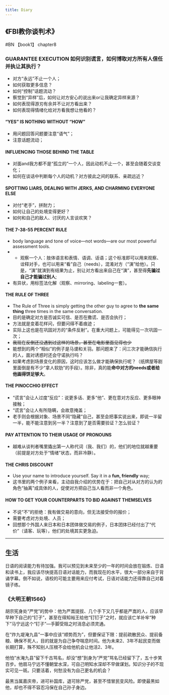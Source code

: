 ```yaml
---
title: Diary
---
```


## 《FBI教你谈判术》

#BN 【book1】 chapter8

### GUARANTEE EXECUTION 如何识别谎言，如何博取对方所有人信任并执让其执行？

- 对方“永远”不止一个人；
- 如何获取更多信息？
- 如何“控制”话题流动？
- 察觉到“异样”后，如何让对方安心的说出来or让我确定异样来源？
- 如何表现得游刃有余并不让对方看出来？
- 如何表现得情绪化给对方看我想让他看的？

<!-- more -->

#### “YES” IS NOTHING WITHOUT “HOW”
- 用问题回答问题要注意“语气”；
- 注意话题流动；

#### INFLUENCING THOSE BEHIND THE TABLE
- 对面and我方都不是“孤立的”一个人，因此动机不止一个，甚至会随着交谈变化；
- 如何在谈话中判断每个人的动机？对方彼此之间的联系、亲疏远近？

#### SPOTTING LIARS, DEALING WITH JERKS, AND CHARMING EVERYONE ELSE
- 对付“老手”，拼耐力；
- 如何让自己的处境变得更好？
- 如何和自己的敌人、讨厌的人言谈欢笑？

#### THE 7-38-55 PERCENT RULE
- body language and tone of voice—not words—are our most powerful assessment tools.
- - 观察一个人：肢体语言和表情、语调、话语；这个标准即可以用来观察、诠释对手，也可以用来“看”自己（needs），混淆对方（“演”给他）。只是，“演”就演到有结果为止，别让对方看出来自己在“演”，甚至得**先骗过自己才能骗过别人**;
- 有异状，用标签法化解（观察、mirroring、labeling一套）。

#### THE RULE OF THREE
- The Rule of Three is simply getting the other guy to agree to **the same thing** three times in the same conversation.
- 目的是确定对方是否诚实可信、是否在撒谎、是否会执行；
- 方法就是变着花样问，但要问得不着痕迹；
- 实际上这也是在巩固对方的“条件反射”。在重大问题上，可能得见一次巩固一次；
- ~~我现在反倒还没遇到过这样的场景，甚至在电影里面见得也少~~
- 能想到的两个“相似”的例子是马谡和关羽。那问题来了：问三次才能确信执行的人，面对诱惑时还会守诺执行吗？
- 如果考虑到场景变化的原因，这时应该怎么做才能确保执行呢？（纸牌屋等剧里面倒是有不少“拿人软肋”的手段）。除非，真的能**命中对方的needs或者给他画得饼足够大**。


#### THE PINOCCHIO EFFECT
- “谎言”会让人过度“反应”：说更多话、更多“他”、更在意对方反应、更多眼神接触；
- “谎言”会让人有所隐瞒，会故意掩盖；
- 老手则会根据对象、场景不同“隐藏”自己，甚至会把事实说出来，即说一半留一半，能不能注意到另一半？注意到了是否需要验证？怎么验证？

#### PAY ATTENTION TO THEIR USAGE OF PRONOUNS
- 越难从谈判者嘴里撬出第一人称代词（我、我们）的，他们的地位就越重要（前提是对方处于“情绪”状态，而非冷静）。


#### THE CHRIS DISCOUNT
- Use your name to introduce yourself. Say it in a **fun, friendly** way;
- 这书里的两个例子来看，主动自我介绍的优势在于：把自己对从对方的认为的角色“抽离”成具体的人，促使对方把自己当人看而非一个角色。

#### HOW TO GET YOUR COUNTERPARTS TO BID AGAINST THEMSELVES
- 不说“不”的拒绝：我有做交易的意向，但无法接受你的报价；
- 需要考虑对方处境、人员；
- 回想那个外国人来日本和日本团体做交易的例子，日本团体已经付出了“代价”（请客、玩等），他们的处境其实更急迫。


--------

## 生活

日语的阅读能力有待加强。我可以预见到未来至少的一年的时间会放在锻炼、日语和读书上，我应该尽快提高日语对话能力，而我现在的水平，很大一部分来自于背诵字幕。倒不如说，语校的可能主要用来应付考试，日语对话能力还得靠自己对着镜子练。

### 《大明王朝1566》

胡宗宪身处“严党”的势中：他为严嵩提拔、几个手下又几乎都是严嵩的人，应该早早种下自己的“钉子”，甚至在得知裕王给他“钉钉子”之时，就应该亡羊补牢“种下”马宁远这个“钉子”—手脚受阻之时消息必须灵通。

在“炸九堤淹九县”一事中应该“顺势而为”，但要保证下限：提前疏散民众、提前备粮、确保不死人，目的就是为自己争夺喘息时间。他为未来2、3年不起民变而做长期打算，殊不知别人压根不会给他机会让他活2、3年。

他怕“水淹九县”留下千古骂名，却没“想”到身为“严党”骂名已经留下了，五十步笑百步。他扇马宁远不懂朝堂水深，可自己明知水深却不早做谋划。知识分子的不现实可见一斑。只要活着，何愁没有为自己更名的机会？

最黑当属嘉庆帝，进可补国库，退可除严党，甚至不惜冒民变风险。即使最黑如他，却也不得不容忍冯保在自己孙子身边。